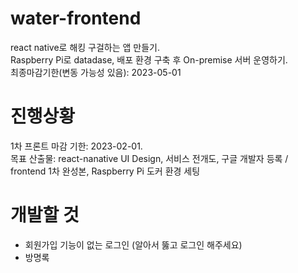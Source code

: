 # water-frontend
react native로 해킹 구걸하는 앱 만들기.    
Raspberry Pi로 datadase, 배포 환경 구축 후 On-premise 서버 운영하기.     
최종마감기한(변동 가능성 있음): 2023-05-01       

# 진행상황
1차 프론트 마감 기한: 2023-02-01.         
목표 산출물: react-nanative UI Design, 서비스 전개도, 구글 개발자 등록 / frontend 1차 완성본, Raspberry Pi 도커 환경 세팅

# 개발할 것
- 회원가입 기능이 없는 로그인 (알아서 뚫고 로그인 해주세요)         
- 방명록
